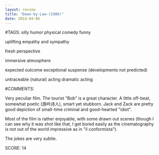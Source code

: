 ```yaml
---
layout: review
title: "Down-by-Law-(1986)"
date: 2014-04-06
---
```


#TAGS:
silly humor
physical comedy
funny

uplifting
empathy and sympathy

fresh perspective

immersive atmosphere

expected outcome
exceptional suspense (developments not predicted)

untraceable (natural) acting
dramatic acting

#COMMENTS:

Very peculiar film. The tourist "Bob" is a great character. A little off-beat, somewhat poetic (游吟诗人), smart yet stubborn. Jack and Zack are pretty good depiction of small-time criminal and good-hearted "idiot".

Most of the film is rather enjoyable, with some drawn out scenes (though I can see why it was shot like that, I get bored easily as the cinematography is not out of the world impressive as in "il conformista").

The jokes are very subtle.





SCORE:
14
